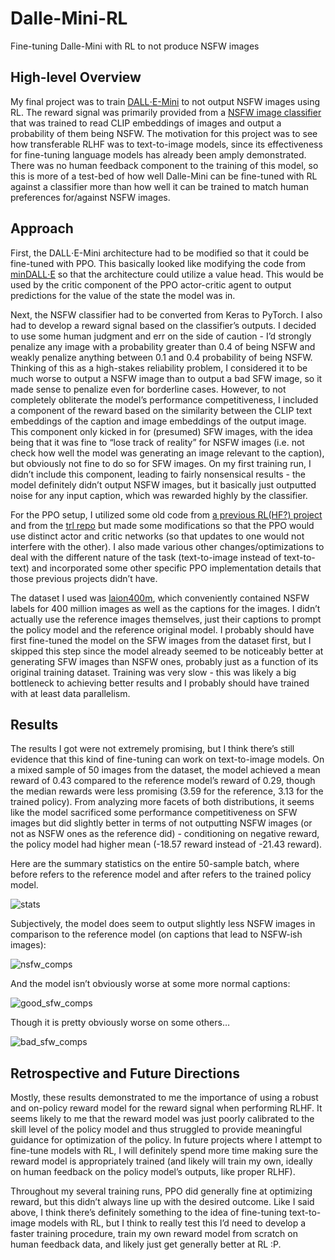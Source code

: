 # Dalle-Mini-RL
Fine-tuning Dalle-Mini with RL to not produce NSFW images

## High-level Overview

My final project was to train [DALL⋅E-Mini](https://github.com/borisdayma/dalle-mini) to not output NSFW images using RL. The reward signal was primarily provided from a [NSFW image classifier](https://github.com/LAION-AI/CLIP-based-NSFW-Detector) that was trained to read CLIP embeddings of images and output a probability of them being NSFW. The motivation for this project was to see how transferable RLHF was to text-to-image models, since its effectiveness for fine-tuning language models has already been amply demonstrated. There was no human feedback component to the training of this model, so this is more of a test-bed of how well Dalle-Mini can be fine-tuned with RL against a classifier more than how well it can be trained to match human preferences for/against NSFW images. 

## Approach

First, the DALL⋅E-Mini architecture had to be modified so that it could be fine-tuned with PPO. This basically looked like modifying the code from [minDALL⋅E](https://github.com/kuprel/min-dalle) so that the architecture could utilize a value head. This would be used by the critic component of the PPO actor-critic agent to output predictions for the value of the state the model was in. 

Next, the NSFW classifier had to be converted from Keras to PyTorch. I also had to develop a reward signal based on the classifier’s outputs. I decided to use some human judgment and err on the side of caution - I’d strongly penalize any image with a probability greater than 0.4 of being NSFW and weakly penalize anything between 0.1 and 0.4 probability of being NSFW. Thinking of this as a high-stakes reliability problem, I considered it to be much worse to output a NSFW image than to output a bad SFW image, so it made sense to penalize even for borderline cases. However, to not completely obliterate the model’s performance competitiveness, I included a component of the reward based on the similarity between the CLIP text embeddings of the caption and image embeddings of the output image. This component only kicked in for (presumed) SFW images, with the idea being that it was fine to “lose track of reality” for NSFW images (i.e. not check how well the model was generating an image relevant to the caption), but obviously not fine to do so for SFW images. On my first training run, I didn’t include this component, leading to fairly nonsensical results - the model definitely didn’t output NSFW images, but it basically just outputted noise for any input caption, which was rewarded highly by the classifier.

For the PPO setup, I utilized some old code from [a previous RL(HF?) project](https://github.com/anshradh/trl_custom) and from the [trl repo](https://github.com/lvwerra/trl) but made some modifications so that the PPO would use distinct actor and critic networks (so that updates to one would not interfere with the other). I also made various other changes/optimizations to deal with the different nature of the task (text-to-image instead of text-to-text) and incorporated some other specific PPO implementation details that those previous projects didn’t have.

The dataset I used was [laion400m](https://huggingface.co/datasets/laion/laion400m), which conveniently contained NSFW labels for 400 million images as well as the captions for the images. I didn’t actually use the reference images themselves, just their captions to prompt the policy model and the reference original model. I probably should have first fine-tuned the model on the SFW images from the dataset first, but I skipped this step since the model already seemed to be noticeably better at generating SFW images than NSFW ones, probably just as a function of its original training dataset.
Training was very slow - this was likely a big bottleneck to achieving better results and I probably should have trained with at least data parallelism.

## Results

The results I got were not extremely promising, but I think there’s still evidence that this kind of fine-tuning can work on text-to-image models. On a mixed sample of 50 images from the dataset, the model achieved a mean reward of 0.43 compared to the reference model’s reward of 0.29, though the median rewards were less promising (3.59 for the reference, 3.13 for the trained policy). From analyzing more facets of both distributions, it seems like the model sacrificed some performance competitiveness on SFW images but did slightly better in terms of not outputting NSFW images (or not as NSFW ones as the reference did) - conditioning on negative reward, the policy model had higher mean (-18.57 reward instead of -21.43 reward).

Here are the summary statistics on the entire 50-sample batch, where before refers to the reference model and after refers to the trained policy model.

![stats]()

Subjectively, the model does seem to output slightly less NSFW images in comparison to the reference model (on captions that lead to NSFW-ish images):

![nsfw_comps]()

And the model isn’t obviously worse at some more normal captions:

![good_sfw_comps]()

Though it is pretty obviously worse on some others…

![bad_sfw_comps]()

## Retrospective and Future Directions

Mostly, these results demonstrated to me the importance of using a robust and on-policy reward model for the reward signal when performing RLHF. It seems likely to me that the reward model was just poorly calibrated to the skill level of the policy model and thus struggled to provide meaningful guidance for optimization of the policy. In future projects where I attempt to fine-tune models with RL, I will definitely spend more time making sure the reward model is appropriately trained (and likely will train my own, ideally on human feedback on the policy model’s outputs, like proper RLHF).

Throughout my several training runs, PPO did generally fine at optimizing reward, but this didn’t always line up with the desired outcome. Like I said above, I think there’s definitely something to the idea of fine-tuning text-to-image models with RL, but I think to really test this I’d need to develop a faster training procedure, train my own reward model from scratch on human feedback data, and likely just get generally better at RL :P.


